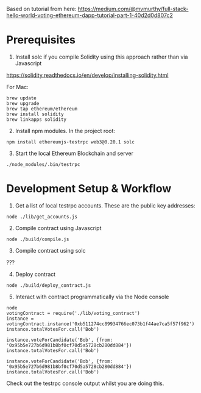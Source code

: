 Based on tutorial from here: https://medium.com/@mvmurthy/full-stack-hello-world-voting-ethereum-dapp-tutorial-part-1-40d2d0d807c2

# Prerequisites

1. Install solc if you compile Solidity using this approach rather than via Javascript

https://solidity.readthedocs.io/en/develop/installing-solidity.html

For Mac:

```
brew update
brew upgrade
brew tap ethereum/ethereum
brew install solidity
brew linkapps solidity
```

2. Install npm modules. In the project root:

```
npm install ethereumjs-testrpc web3@0.20.1 solc
```

3. Start the local Ethereum Blockchain and server

```
./node_modules/.bin/testrpc
```

# Development Setup & Workflow

1. Get a list of local testrpc accounts. These are the public key addresses:

```
node ./lib/get_accounts.js
```

2. Compile contract using Javascript

```
node ./build/compile.js
```

3. Compile contract using solc

???

4. Deploy contract

```
node ./build/deploy_contract.js
```

5. Interact with contract programmatically via the Node console

```
node
votingContract = require('./lib/voting_contract')
instance = votingContract.instance('0xb511274cc89934766ec073b1f44ae7ca5f57f962')
instance.totalVotesFor.call('Bob')

instance.voteForCandidate('Bob', {from: '0x95b5e727b6d981b8bf0cf70d5a5728cb280dd884'})
instance.totalVotesFor.call('Bob')

instance.voteForCandidate('Bob', {from: '0x95b5e727b6d981b8bf0cf70d5a5728cb280dd884'})
instance.totalVotesFor.call('Bob')
```

Check out the testrpc console output whilst you are doing this.
